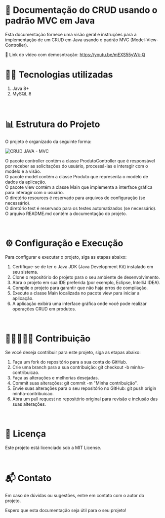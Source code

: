 
 # 📑 Documentação do CRUD usando o padrão MVC em Java

Esta documentação fornece uma visão geral e instruções para a implementação de um CRUD em Java usando o padrão MVC (Model-View-Controller).

🎥 Link do vídeo com demosntração: https://youtu.be/mEXS55yWk-Q

# 👨‍💻 Tecnologias utilizadas

1. Java 8+
2. MySQL 8
<br>

# 📊 Estrutura do Projeto

O projeto é organizado da seguinte forma:

![CRUD JAVA - MVC](https://github.com/alexfn93/Loja_virtual_MVC/assets/108309097/2a925c33-3026-48d7-b9c5-1cc2628472bf)


O pacote controller contém a classe ProdutoController que é responsável por receber as solicitações do usuário, processá-las e interagir com o modelo e a visão.<br>
O pacote model contém a classe Produto que representa o modelo de dados da aplicação.<br>
O pacote view contém a classe Main que implementa a interface gráfica para interagir com o usuário.<br>
O diretório resources é reservado para arquivos de configuração (se necessário).<br>
O diretório test é reservado para os testes automatizados (se necessário).<br>
O arquivo README.md contém a documentação do projeto.<br>

<br>

# ⚙ Configuração e Execução

Para configurar e executar o projeto, siga as etapas abaixo:

1. Certifique-se de ter o Java JDK (Java Development Kit) instalado em seu sistema.<br>
2. Clone o repositório do projeto para o seu ambiente de desenvolvimento.<br>
3. Abra o projeto em sua IDE preferida (por exemplo, Eclipse, IntelliJ IDEA).<br>
4. Compile o projeto para garantir que não haja erros de compilação.<br>
5. Execute a classe Main localizada no pacote view para iniciar a aplicação.<br>
6. A aplicação exibirá uma interface gráfica onde você pode realizar operações CRUD em produtos.<br>

<br>

# 👩🏻‍🤝‍🧑🏽 Contribuição

Se você deseja contribuir para este projeto, siga as etapas abaixo:

1. Faça um fork do repositório para a sua conta do GitHub.<br>
2. Crie uma branch para a sua contribuição: git checkout -b minha-contribuicao.<br>
3. Faça as alterações e melhorias desejadas.<br>
4. Commit suas alterações: git commit -m "Minha contribuição".<br>
5. Envie suas alterações para o seu repositório no GitHub: git push origin minha-contribuicao.<br>
6. Abra um pull request no repositório original para revisão e inclusão das suas alterações.<br>

<br>

# 📜 Licença

Este projeto está licenciado sob a MIT License.

<br>

# 📬 Contato

Em caso de dúvidas ou sugestões, entre em contato com o autor do projeto.

Espero que esta documentação seja útil para o seu projeto!
